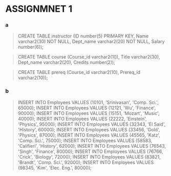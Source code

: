 # ASSIGNMNET 1 

### a

>CREATE TABLE instructor (ID number(5) PRIMARY KEY, Name varchar2(30) NOT NULL, Dept_name varchar2(20) NOT NULL, Salary number(6));

>CREATE TABLE course (Course_id varchar2(10), Title varchar2(30), Dept_name varchar2(20), Credits number(2));

>CREATE TABLE prereq (Course_id varchar2(10), Prereq_id varchar2(10));

### b

>INSERT INTO Employees VALUES (10101, 'Srinivasan', 'Comp. Sci.', 65000);
INSERT INTO Employees VALUES (12121, 'Wu', 'Finance', 90000);
INSERT INTO Employees VALUES (15151, 'Mozart', 'Music', 40000);
INSERT INTO Employees VALUES (22222, 'Einstein', 'Physics', 95000);
INSERT INTO Employees VALUES (32343, 'El Said', 'History', 60000);
INSERT INTO Employees VALUES (33456, 'Gold', 'Physics', 87000);
INSERT INTO Employees VALUES (45565, 'Katz', 'Comp. Sci.', 75000);
INSERT INTO Employees VALUES (58583, 'Califieri', 'History', 62000);
INSERT INTO Employees VALUES (76543, 'Singh', 'Finance', 80000);
INSERT INTO Employees VALUES (76766, 'Crick', 'Biology', 72000);
INSERT INTO Employees VALUES (83821, 'Brandt', 'Comp. Sci.', 92000);
INSERT INTO Employees VALUES (98345, 'Kim', 'Elec. Eng.', 80000);

>
